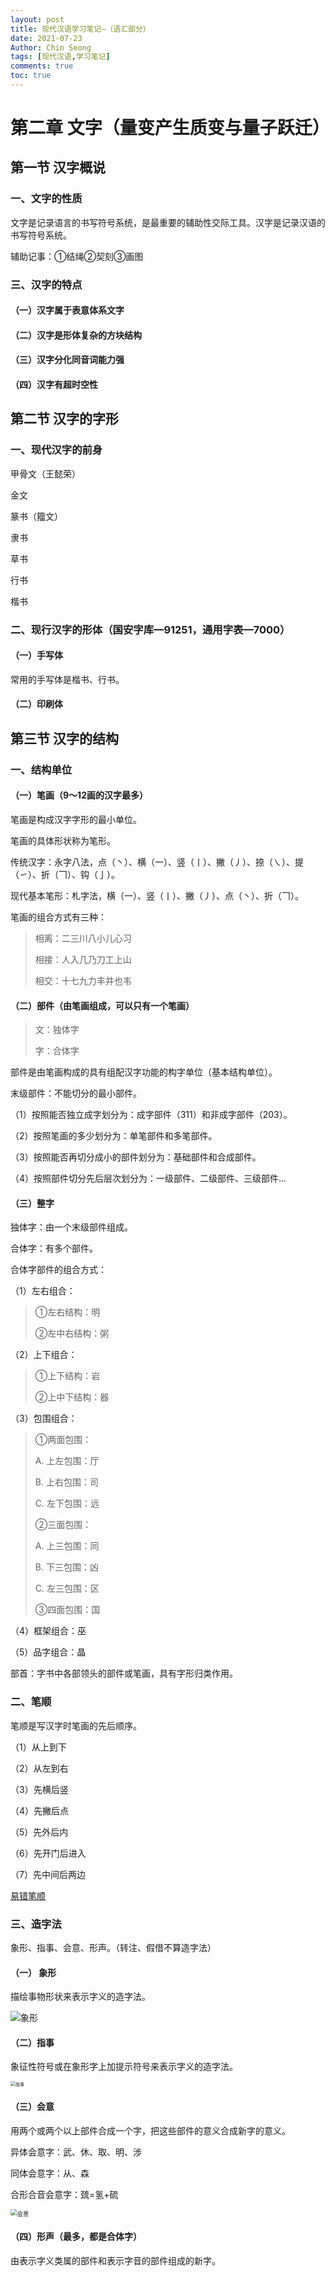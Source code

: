 ```yaml
---
layout: post
title: 现代汉语学习笔记—（语汇部分）
date: 2021-07-23
Author: Chin Seong
tags: [现代汉语,学习笔记]
comments: true
toc: true
---
```






# 第二章 文字（量变产生质变与量子跃迁）

## 第一节 汉字概说

### 一、文字的性质

文字是记录语言的书写符号系统，是最重要的辅助性交际工具。汉字是记录汉语的书写符号系统。

辅助记事：①结绳②契刻③画图

### 三、汉字的特点

#### （一）汉字属于表意体系文字

#### （二）汉字是形体复杂的方块结构

#### （三）汉字分化同音词能力强

#### （四）汉字有超时空性

## 第二节 汉字的字形

### 一、现代汉字的前身

甲骨文（王懿荣）

金文

篆书（籀文）

隶书

草书

行书

楷书

### 二、现行汉字的形体（国安字库—91251，通用字表—7000）

#### （一）手写体

常用的手写体是楷书、行书。

#### （二）印刷体

## 第三节 汉字的结构

### 一、结构单位

#### （一）笔画（9～12画的汉字最多）

笔画是构成汉字字形的最小单位。

笔画的具体形状称为笔形。

传统汉字：永字八法，点（丶）、横（一）、竖（丨）、撇（丿）、捺（㇏）、提（㇀）、折（𠃍）、钩（亅）。

现代基本笔形：札字法，横（一）、竖（丨）、撇（丿）、点（丶）、折（𠃍）。

笔画的组合方式有三种：

> 相离：二三川八小儿心习
>
> 相接：人入几乃刀工上山
>
> 相交：十七九力丰井也韦

#### （二）部件（由笔画组成，可以只有一个笔画）

> 文：独体字
>
> 字：合体字

部件是由笔画构成的具有组配汉字功能的构字单位（基本结构单位）。

末级部件：不能切分的最小部件。

（1）按照能否独立成字划分为：成字部件（311）和非成字部件（203）。

（2）按照笔画的多少划分为：单笔部件和多笔部件。

（3）按照能否再切分成小的部件划分为：基础部件和合成部件。

（4）按照部件切分先后层次划分为：一级部件、二级部件、三级部件...

#### （三）整字

独体字：由一个末级部件组成。

合体字：有多个部件。

合体字部件的组合方式：

（1）左右组合：

> ①左右结构：明
>
> ②左中右结构：粥

（2）上下组合：

> ①上下结构：岩
>
> ②上中下结构：器

（3）包围组合：

> ①两面包围：
>
> A. 上左包围：厅
>
> B. 上右包围：司
>
> C. 左下包围：远
>
> ②三面包围：
>
> A. 上三包围：同
>
> B. 下三包围：凶
>
> C. 左三包围：区
>
> ③四面包围：国

（4）框架组合：巫

（5）品字组合：晶

部首：字书中各部领头的部件或笔画，具有字形归类作用。

### 二、笔顺

笔顺是写汉字时笔画的先后顺序。

（1）从上到下

（2）从左到右

（3）先横后竖

（4）先撇后点

（5）先外后内

（6）先开门后进入

（7）先中间后两边

[易错笔顺](http://hrm.hep.com.cn/xdhy/03/3_2/index.html)

### 三、造字法

象形、指事、会意、形声。（转注、假借不算造字法）

#### （一） 象形

描绘事物形状来表示字义的造字法。

![象形](https://encrypted-tbn0.gstatic.com/images?q=tbn:ANd9GcTu1MO-F7S6lb09qdtW-w-VWVuCeWl5D67JgI6cyWBhGkTSdBJXeOX0UINIxGQV9eKwsd0&usqp=CAU)

#### （二）指事

象征性符号或在象形字上加提示符号来表示字义的造字法。

<img src="https://teach.cchatty.com/wp-content/uploads/2020/03/%E6%96%87%E5%AD%97-%E6%8C%87%E4%BA%8B.png" alt="指事" style="zoom:50%;" />

#### （三）会意

用两个或两个以上部件合成一个字，把这些部件的意义合成新字的意义。

异体会意字：武、休、取、明、涉

同体会意字：从、森

合形合音会意字：巯=氢+硫

<img src="https://www.zdic.net/d/file/p/2020/09-07/3ef4995f07134410262b8aec3fd6de84.png" alt="会意" style="zoom: 67%;" />

#### （四）形声（最多，都是合体字）

由表示字义类属的部件和表示字音的部件组成的新字。

















